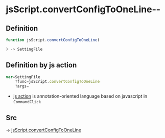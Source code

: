 # jsScript.convertConfigToOneLine--

## Definition

```js.js
function jsScript.convertConfigToOneLine(

) -> SettingFile
```


## Definition by js action

```js.js
var=SettingFile
	?func=jsScript.convertConfigToOneLine
	?args=

```

- [js action](#) is annotation-oriented language based on javascript in `CommandClick`

## Src

-> [jsScript.convertConfigToOneLine](https://github.com/puutaro/CommandClick/blob/master/app/src/main/java/com/puutaro/commandclick/fragment_lib/terminal_fragment/js_interface/edit/JsScript.kt#L163)


